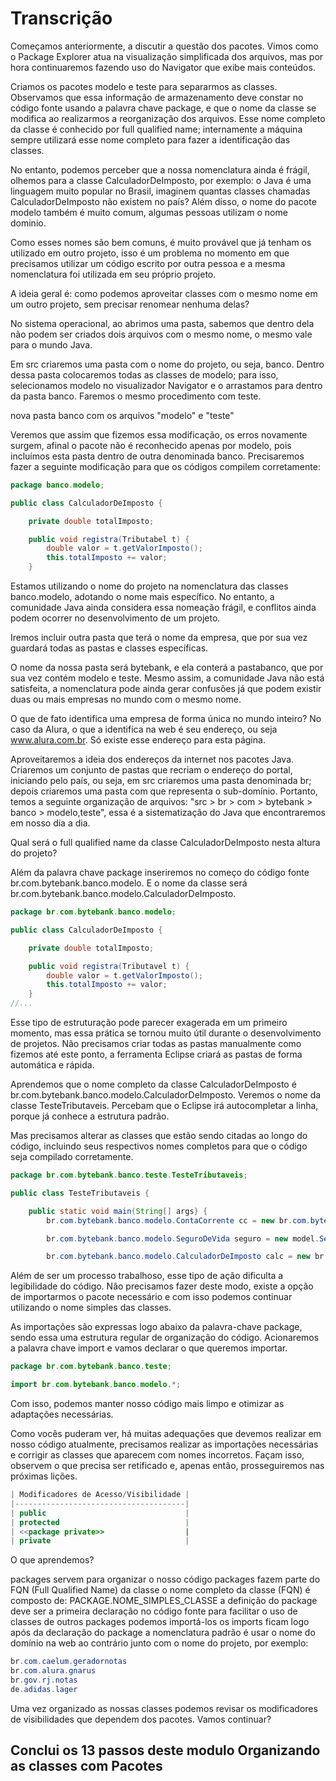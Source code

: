 # Transcrição

Começamos anteriormente, a discutir a questão dos pacotes. Vimos como o Package Explorer atua na 
visualização simplificada dos arquivos, mas por hora continuaremos fazendo uso do Navigator que 
exibe mais conteúdos.

Criamos os pacotes modelo e teste para separarmos as classes. Observamos que essa informação de 
armazenamento deve constar no código fonte usando a palavra chave package, e que o nome da classe 
se modifica ao realizarmos a reorganização dos arquivos. Esse nome completo da classe é conhecido 
por full qualified name; internamente a máquina sempre utilizará esse nome completo para fazer a 
identificação das classes.

No entanto, podemos perceber que a nossa nomenclatura ainda é frágil, olhemos para a classe 
CalculadorDeImposto, por exemplo: o Java é uma linguagem muito popular no Brasil, imaginem 
quantas classes chamadas CalculadorDeImposto não existem no país? Além disso, o nome do pacote 
modelo também é muito comum, algumas pessoas utilizam o nome dominio.

Como esses nomes são bem comuns, é muito provável que já tenham os utilizado em outro projeto, 
isso é um problema no momento em que precisamos utilizar um código escrito por outra pessoa e 
a mesma nomenclatura foi utilizada em seu próprio projeto.

A ideia geral é: como podemos aproveitar classes com o mesmo nome em um outro projeto, sem 
precisar renomear nenhuma delas?

No sistema operacional, ao abrimos uma pasta, sabemos que dentro dela não podem ser criados 
dois arquivos com o mesmo nome, o mesmo vale para o mundo Java.

Em src criaremos uma pasta com o nome do projeto, ou seja, banco. Dentro dessa pasta colocaremos 
todas as classes de modelo; para isso, selecionamos modelo no visualizador Navigator e o 
arrastamos para dentro da pasta banco. Faremos o mesmo procedimento com teste.

nova pasta banco com os arquivos "modelo" e "teste"

Veremos que assim que fizemos essa modificação, os erros novamente surgem, afinal o pacote 
não é reconhecido apenas por modelo, pois incluímos esta pasta dentro de outra denominada 
banco. Precisaremos fazer a seguinte modificação para que os códigos compilem corretamente:

```java
package banco.modelo;

public class CalculadorDeImposto { 

    private double totalImposto;

    public void registra(Tributabel t) {
        double valor = t.getValorImposto();
        this.totalImposto += valor;
    }
```

Estamos utilizando o nome do projeto na nomenclatura das classes banco.modelo, adotando 
o nome mais específico. No entanto, a comunidade Java ainda considera essa nomeação frágil, 
e conflitos ainda podem ocorrer no desenvolvimento de um projeto.

Iremos incluir outra pasta que terá o nome da empresa, que por sua vez guardará todas as 
pastas e classes específicas.

O nome da nossa pasta será bytebank, e ela conterá a pastabanco, que por sua vez contém 
modelo e teste. Mesmo assim, a comunidade Java não está satisfeita, a nomenclatura pode 
ainda gerar confusões já que podem existir duas ou mais empresas no mundo com o mesmo nome.

O que de fato identifica uma empresa de forma única no mundo inteiro? No caso da Alura, 
o que a identifica na web é seu endereço, ou seja www.alura.com.br. Só existe esse endereço 
para esta página.

Aproveitaremos a ideia dos endereços da internet nos pacotes Java. Criaremos um conjunto 
de pastas que recriam o endereço do portal, iniciando pelo país, ou seja, em src criaremos 
uma pasta denominada br; depois criaremos uma pasta com que representa o sub-domínio. 
Portanto, temos a seguinte organização de arquivos: "src > br > com > bytebank > banco > modelo,teste", 
essa é a sistematização do Java que encontraremos em nosso dia a dia.

Qual será o full qualified name da classe CalculadorDeImposto nesta altura do projeto?

Além da palavra chave package inseriremos no começo do código fonte br.com.bytebank.banco.modelo. 
E o nome da classe será br.com.bytebank.banco.modelo.CalculadorDeImposto.

```java
package br.com.bytebank.banco.modelo;

public class CalculadorDeImposto { 

    private double totalImposto;

    public void registra(Tributavel t) {
        double valor = t.getValorImposto();
        this.totalImposto += valor;
    }
//...
```

Esse tipo de estruturação pode parecer exagerada em um primeiro momento, mas essa 
prática se tornou muito útil durante o desenvolvimento de projetos. Não precisamos 
criar todas as pastas manualmente como fizemos até este ponto, a ferramenta Eclipse 
criará as pastas de forma automática e rápida.

Aprendemos que o nome completo da classe CalculadorDeImposto é br.com.bytebank.banco.modelo.CalculadorDeImposto. 
Veremos o nome da classe TesteTributaveis. Percebam que o Eclipse irá autocompletar 
a linha, porque já conhece a estrutura padrão.

Mas precisamos alterar as classes que estão sendo citadas ao longo do código, 
incluindo seus respectivos nomes completos para que o código seja compilado corretamente.

```java
package br.com.bytebank.banco.teste.TesteTributaveis;

public class TesteTributaveis { 

    public static void main(String[] args} { 
        br.com.bytebank.banco.modelo.ContaCorrente cc = new br.com.bytebank.banco.modelo.ContaCorrente(222,333);

        br.com.bytebank.banco.modelo.SeguroDeVida seguro = new model.SeguroDeVida();

        br.com.bytebank.banco.modelo.CalculadorDeImposto calc = new br.com.bytebank.banco.modelo.CalculadorDeImposto();

```

Além de ser um processo trabalhoso, esse tipo de ação dificulta a legibilidade do código. 
Não precisamos fazer deste modo, existe a opção de importarmos o pacote necessário e com 
isso podemos continuar utilizando o nome simples das classes.

As importações são expressas logo abaixo da palavra-chave package, sendo essa uma estrutura 
regular de organização do código. Acionaremos a palavra chave import e vamos declarar o 
que queremos importar.

```java
package br.com.bytebank.banco.teste; 

import br.com.bytebank.banco.modelo.*;

```
Com isso, podemos manter nosso código mais limpo e otimizar as adaptações necessárias.

Como vocês puderam ver, há muitas adequações que devemos realizar em nosso código 
atualmente, precisamos realizar as importações necessárias e corrigir as classes que 
aparecem com nomes incorretos. Façam isso, observem o que precisa ser retificado e, 
apenas então, prosseguiremos nas próximas lições.

```java
| Modificadores de Acesso/Visibilidade |
|--------------------------------------|
| public                               |
| protected                            |
| <<package private>>                  |
| private                              |

```

O que aprendemos?

packages servem para organizar o nosso código
packages fazem parte do FQN (Full Qualified Name) da classe
o nome completo da classe (FQN) é composto de: PACKAGE.NOME_SIMPLES_CLASSE
a definição do package deve ser a primeira declaração no código fonte
para facilitar o uso de classes de outros packages podemos importá-los
os imports ficam logo após da declaração do package
a nomenclatura padrão é usar o nome do domínio na web ao contrário junto 
com o nome do projeto, por exemplo:

```java
br.com.caelum.geradornotas
br.com.alura.gnarus
br.gov.rj.notas
de.adidas.lager

```
Uma vez organizado as nossas classes podemos revisar os modificadores de 
visibilidades que dependem dos pacotes. Vamos continuar?

## Conclui os 13 passos deste modulo Organizando as classes com Pacotes
